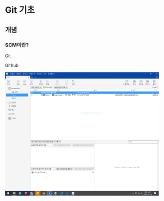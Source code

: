 # Git 기초

## 개념

### SCM이란?



Git



Github





![image-20191216164814665](001_git_기초.assets/image-20191216164814665.png)

